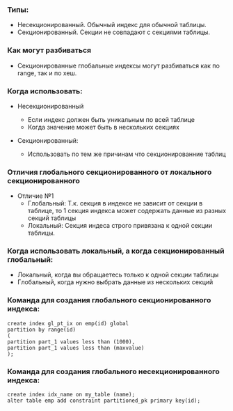 ### Типы:
  - Несекционированный. Обычный индекс для обычной таблицы. 
  - Секционированный. Секции не совпадают с секциями таблицы.

### Как могут разбиваться
  - Секционированные глобальные индексы могут разбиваться как по range, так и по хеш.

### Когда использовать:
  - Несекционированный
    - Если индекс должен быть уникальным по всей таблице
    - Когда значение может быть в нескольких секциях
	
  - Секционированный:
    - Использовать по тем же причинам что секционированние таблиц

### Отличия глобального секционированного от локального секционированного
  - Отличие №1
    - Глобальный: Т.к. секция в индексе не зависит от секции в таблице, то 1 секция индекса может содержать данные из разных секций таблицы
	- Локальный: Секция индеса строго привязана к одной секции таблицы.

### Когда использовать локальный, а когда секционированный глобальный:
  - Локальный, когда вы обращаетесь только к одной секции таблицы
  - Глобальный, когда нужно выбрать данные из нескольких секций
  

### Команда для создания глобального секционированного индекса:
````
create index gl_pt_ix on emp(id) global
partition by range(id)
(
partition part_1 values less than (1000),
partition part_1 values less than (maxvalue)
);
````


### Команда для создания глобального несекционированного индекса:
````
create index idx_name on my_table (name);
alter table emp add constraint partitioned_pk primary key(id);
````